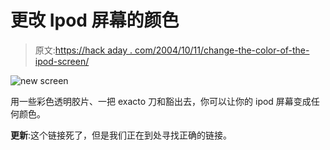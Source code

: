 # 更改 Ipod 屏幕的颜色

> 原文:[https://hack aday . com/2004/10/11/change-the-color-of-the-ipod-screen/](https://hackaday.com/2004/10/11/change-the-color-of-the-ipod-screen/)

![new screen](img/37528af705acdd9c3a627d199de2d0e2.png)

用一些彩色透明胶片、一把 exacto 刀和豁出去，你可以让你的 ipod 屏幕变成任何颜色。

**更新**:这个链接死了，但是我们正在到处寻找正确的链接。